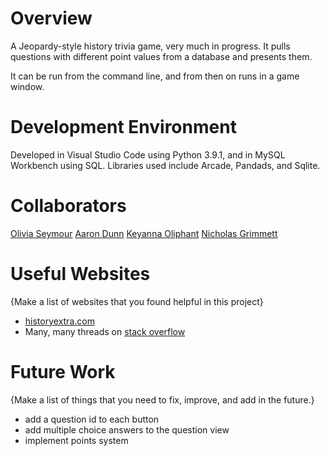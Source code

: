 # Overview

A Jeopardy-style history trivia game, very much in progress. It pulls questions with different point values from a database and presents them. 

It can be run from the command line, and from then on runs in a game window.

# Development Environment

Developed in Visual Studio Code using Python 3.9.1, and in MySQL Workbench using SQL. 
Libraries used include Arcade, Pandads, and Sqlite.

# Collaborators

[Olivia Seymour](https://github.com/olivia-seymour)
[Aaron Dunn](https://github.com/Yhoundeh)
[Keyanna Oliphant](https://github.com/mon154)
[Nicholas Grimmett](https://github.com/gri15005)


# Useful Websites

{Make a list of websites that you found helpful in this project}
* [historyextra.com](https://www.historyextra.com/magazine/history-quiz-questions-list/)
* Many, many threads on [stack overflow](https://stackoverflow.com/)

# Future Work

{Make a list of things that you need to fix, improve, and add in the future.}
* add a question id to each button
* add multiple choice answers to the question view
* implement points system